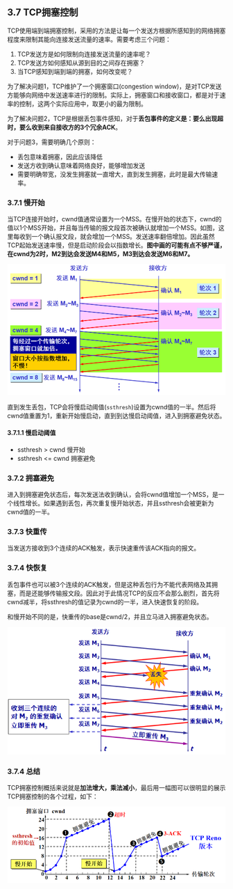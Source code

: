## 3.7 TCP拥塞控制

TCP使用端到端拥塞控制，采用的方法是让每一个发送方根据所感知到的网络拥塞程度来限制其能向连接发送流量的速率。需要考虑三个问题：
1. TCP发送方是如何限制向连接发送流量的速率呢？
2. TCP发送方如何感知从源到目的之间存在拥塞？
3. 当TCP感知到端到端的拥塞，如何改变呢？

为了解决问题1，TCP维护了一个拥塞窗口(congestion window)，是对TCP发送方能够向网络中发送速率进行的限制。实际上，拥塞窗口和接收窗口，都是对于速率的控制，这两个实际应用中，取更小的最为限制。

为了解决问题2，TCP是根据丢包事件感知，对于**丢包事件的定义是：要么出现超时，要么收到来自接收方的3个冗余ACK**。

对于问题3，需要明确几个原则：
- 丢包意味着拥塞，因此应该降低
- 发送方收到确认意味着网络良好，能够增加发送
- 需要明确带宽，没发生拥塞就一直增大，直到发生拥塞，此时是最大传输速率。

### 3.7.1 慢开始

当TCP连接开始时，cwnd值通常设置为一个MSS。在慢开始的状态下，cwnd的值以1个MSS开始，并且每当传输的报文段首次被确认就增加一个MSS。如图，这里每收到一个确认报文段，就会增加一个MSS。发送速率翻倍增加。因此虽然TCP起始发送速率慢，但是启动阶段会以指数增长。**图中画的可能有点不够严谨，在cwnd为2时，M2到达会发送M4和M5，M3到达会发送M6和M7。**


![](../image/chapter3/3.7.1.png)


直到发生丢包，TCP会将慢启动阈值(`ssthresh`)设置为cwnd值的一半。然后将cwnd值重置为1，重新开始慢启动，直到到达慢启动阈值，进入到拥塞避免状态。

#### 3.7.1.1 慢启动阈值

- ssthresh > cwnd 慢开始
- ssthresh <= cwnd 拥塞避免

### 3.7.2 拥塞避免

进入到拥塞避免状态后，每次发送法收到确认，会将cwnd值增加一个MSS，是一个线性增长。如果遇到丢包，再次重复慢开始状态，并且ssthresh会被更新为cwnd值的一半。

### 3.7.3 快重传

当发送方接收到3个连续的ACK触发，表示快速重传该ACK指向的报文。


### 3.7.4 快恢复

丢包事件也可以被3个连续的ACK触发，但是这种丢包行为不能代表网络及其拥塞，而是还能够传输报文段。因此对于此情况TCP的反应不会那么剧烈，首先将cwnd减半，将ssthresh的值记录为cwnd的一半，进入快速恢复的阶段。

和慢开始不同的是，快重传的base是cwnd/2，并且立马进入拥塞避免状态。


![](../image/chapter3/3.7.3.1.png)

### 3.7.4 总结
TCP拥塞控制概括来说就是**加法增大，乘法减小**，最后用一幅图可以很明显的展示TCP拥塞控制的各个过程，如下：


![](../image/chapter3/3.7.4.png)